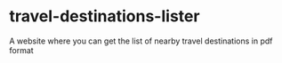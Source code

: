 # travel-destinations-lister
A website where you can get the list of nearby travel destinations in pdf format
